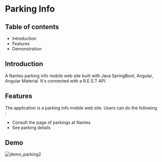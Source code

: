 <h1>Parking Info</h1>
<h2>Table of contents</h2>
    <ul>
        <li>Introduction</li>
        <li>Features</li>
        <li>Demonstration</li>
    </ul>

<h2>Introduction</h2>

A Nantes parking info mobile web site built with Java SpringBoot, Angular, Angular Material.
It's connected with a R.E.S.T API.

<h2>Features</h2>
The application is a parking info mobile web site.
Users can do the following :
<ul>
    <li>Consult the page of parkings at Nantes</li>
    <li>See parking details  </li>
</ul>

<h2>Demo</h2>
  
![demo_parking2](https://user-images.githubusercontent.com/91179295/193883721-5cfdbada-871e-45ad-877c-be070b0e67bb.gif)

